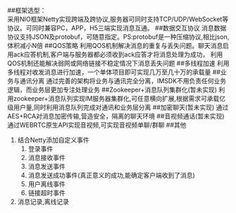 ##框架选型：  
采用NIO框架Netty实现跨端及跨协议,服务器可同时支持TCP/UDP/WebSocket等协议。可同时兼容PC，APP，H5三端实现消息互通。
##数据交互协议
消息数据协议支持JSON及protobuf，可随意指定。PS:protobuf是一种压缩协议,相比json,体积减小N倍
##QOS策略
利用QOS机制解决消息的重复与丢失问题。聊天消息启用ack应答机制,客户端与服务器都必须收到ack应答才将消息处理为成功，
利用QOS机制还能解决弱网或网络链接不稳定情况下消息丢失问题
##多线程加速
利用多线程对收发消息进行加速，一个单体项目即可实现几万至几十万的承载量
##业务与通讯分离
通过完善的架构将业务与通讯完全分离，IMSDK不用负责任何业务逻辑，而业务层更加专注处理业务
##Zookeeper+消息队列集群化(暂未实现)
利用zookeeper+消息队列实现IM服务器集群化,可任意横向扩展,根据需求可承载亿级用户量,同时利用消息队列完成对通讯和业务层分离
##加密聊天(暂未实现)
通过AES+RCA对消息加密传输,营造安全，隔离的聊天环境
##音视频通话(暂未实现)
通过WEBRTC原生API实现音视频,可实现音视频单聊/群聊
##其他
1. 结合Netty添加自定义事件
   1. 登录事件
   2. 消息接收事件
   3. 消息发送事件
   4. 消息发送成功事件(真正意义的成功,能确定客户端收到了消息)
   5. 用户离线事件
   6. 链接超时事件
2. 消息记录,离线记录



